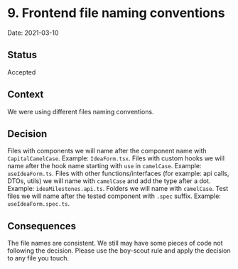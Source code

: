 # 9. Frontend file naming conventions

Date: 2021-03-10

## Status

Accepted

## Context

We were using different files naming conventions.

## Decision

Files with components we will name after the component name with `CapitalCamelCase`. Example: `IdeaForm.tsx`.
Files with custom hooks we will name after the hook name starting with `use` in `camelCase`. Example: `useIdeaForm.ts`.
Files with other functions/interfaces (for example: api calls, DTOs, utils) we will name with `camelCase` and add the type after a dot. Example: `ideaMilestones.api.ts`.
Folders we will name with `camelCase`.
Test files we will name after the tested component with `.spec` suffix. Example: `useIdeaForm.spec.ts`.

## Consequences

The file names are consistent.
We still may have some pieces of code not following the decision. Please use the boy-scout rule and apply the decision to any file you touch.
